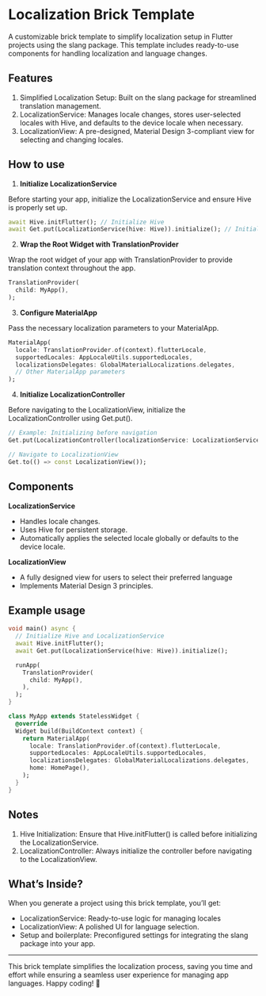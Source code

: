 # Localization Brick Template

A customizable brick template to simplify localization setup in Flutter projects using the slang package. This template includes ready-to-use components for handling localization and language changes.

## Features
1.	Simplified Localization Setup: Built on the slang package for streamlined translation management.
2.	LocalizationService: Manages locale changes, stores user-selected locales with Hive, and defaults to the device locale when necessary.
3.	LocalizationView: A pre-designed, Material Design 3-compliant view for selecting and changing locales.

## How to use

1. **Initialize LocalizationService**

Before starting your app, initialize the LocalizationService and ensure Hive is properly set up.

```dart
await Hive.initFlutter(); // Initialize Hive
await Get.put(LocalizationService(hive: Hive)).initialize(); // Initialize LocalizationService
```

2. **Wrap the Root Widget with TranslationProvider**

Wrap the root widget of your app with TranslationProvider to provide translation context throughout the app.

```dart
TranslationProvider(
  child: MyApp(),
);
```

3. **Configure MaterialApp**

Pass the necessary localization parameters to your MaterialApp.


```dart
MaterialApp(
  locale: TranslationProvider.of(context).flutterLocale,
  supportedLocales: AppLocaleUtils.supportedLocales,
  localizationsDelegates: GlobalMaterialLocalizations.delegates,
  // Other MaterialApp parameters
);
```

4. **Initialize LocalizationController**

Before navigating to the LocalizationView, initialize the LocalizationController using Get.put().

```dart
// Example: Initializing before navigation
Get.put(LocalizationController(localizationService: LocalizationService.instance));

// Navigate to LocalizationView
Get.to(() => const LocalizationView());
```

## Components

**LocalizationService**
- Handles locale changes.
- Uses Hive for persistent storage.
- Automatically applies the selected locale globally or defaults to the device locale.

**LocalizationView**
- A fully designed view for users to select their preferred language
- Implements Material Design 3 principles.

## Example usage

```dart
void main() async {
  // Initialize Hive and LocalizationService
  await Hive.initFlutter();
  await Get.put(LocalizationService(hive: Hive)).initialize();

  runApp(
    TranslationProvider(
      child: MyApp(),
    ),
  );
}

class MyApp extends StatelessWidget {
  @override
  Widget build(BuildContext context) {
    return MaterialApp(
      locale: TranslationProvider.of(context).flutterLocale,
      supportedLocales: AppLocaleUtils.supportedLocales,
      localizationsDelegates: GlobalMaterialLocalizations.delegates,
      home: HomePage(),
    );
  }
}
```
## Notes

1.	Hive Initialization: Ensure that Hive.initFlutter() is called before initializing the LocalizationService.
2.	LocalizationController: Always initialize the controller before navigating to the LocalizationView.

## What’s Inside?

When you generate a project using this brick template, you’ll get:
- LocalizationService: Ready-to-use logic for managing locales
- LocalizationView: A polished UI for language selection.
- Setup and boilerplate: Preconfigured settings for integrating the slang package into your app.

---
This brick template simplifies the localization process, saving you time and effort while ensuring a seamless user experience for managing app languages. Happy coding! 🎉